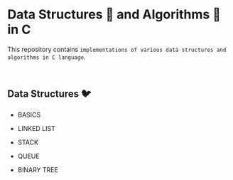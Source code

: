 # Data Structures 🧬 and Algorithms 📜 in C

This repository contains `implementations of various data structures and algorithms in C language`. 

</br>

## Data Structures 🐦

- BASICS

- LINKED LIST

- STACK

- QUEUE

- BINARY TREE